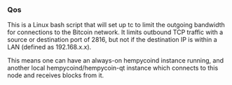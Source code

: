 ### Qos ###

This is a Linux bash script that will set up tc to limit the outgoing bandwidth for connections to the Bitcoin network. It limits outbound TCP traffic with a source or destination port of 2816, but not if the destination IP is within a LAN (defined as 192.168.x.x).

This means one can have an always-on hempycoind instance running, and another local hempycoind/hempycoin-qt instance which connects to this node and receives blocks from it.
